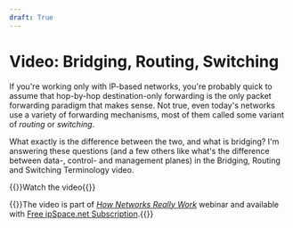 ```yaml
---
draft: True
---
```

# Video: Bridging, Routing, Switching

If you're working only with IP-based networks, you're probably quick to assume that hop-by-hop destination-only forwarding is the only packet forwarding paradigm that makes sense. Not true, even today's networks use a variety of forwarding mechanisms, most of them called some variant of *routing* or *switching*.

What exactly is the difference between the two, and what is bridging? I'm answering these questions (and a few others like what's the difference between data-, control- and management planes) in the Bridging, Routing and Switching Terminology video.

{{<jump>}}Watch the video{{</jump>}}

{{<note info>}}The video is part of _[How Networks Really Work](https://www.ipspace.net/Net101)_ webinar and available with [Free ipSpace.net Subscription](https://www.ipspace.net/Subscription/Free).{{</note>}}

